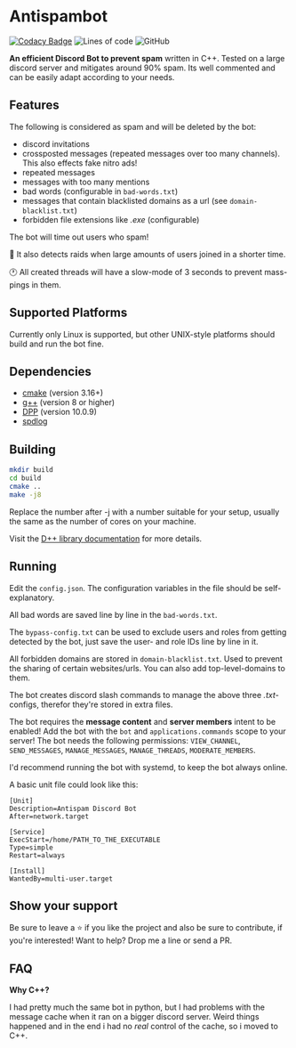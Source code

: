 # Antispambot

[![Codacy Badge](https://app.codacy.com/project/badge/Grade/9804970630774ee6b62a900404df2c04)](https://www.codacy.com/gh/Commandserver/Antispambot/dashboard?utm_source=github.com&amp;utm_medium=referral&amp;utm_content=Commandserver/Antispambot&amp;utm_campaign=Badge_Grade)
![Lines of code](https://img.shields.io/tokei/lines/github/Commandserver/Antispambot) 
![GitHub](https://img.shields.io/github/license/Commandserver/Antispambot) 

**An efficient Discord Bot to prevent spam** written in C++. Tested on a large discord server and mitigates around 90% spam. Its well commented and can be easily adapt according to your needs.

## Features

The following is considered as spam and will be deleted by the bot:
* discord invitations
* crossposted messages (repeated messages over too many channels). This also effects fake nitro ads!
* repeated messages
* messages with too many mentions
* bad words (configurable in `bad-words.txt`)
* messages that contain blacklisted domains as a url (see `domain-blacklist.txt`)
* forbidden file extensions like _.exe_ (configurable)

The bot will time out users who spam!

🤖 It also detects raids when large amounts of users joined in a shorter time.

🕐 All created threads will have a slow-mode of 3 seconds to prevent mass-pings in them.

## Supported Platforms

Currently only Linux is supported, but other UNIX-style platforms should build and run the bot fine.

## Dependencies
* [cmake](https://cmake.org/) (version 3.16+)
* [g++](https://gcc.gnu.org) (version 8 or higher)
* [DPP](https://github.com/brainboxdotcc/DPP) (version 10.0.9)
* [spdlog](https://github.com/gabime/spdlog)

## Building

```bash
mkdir build
cd build
cmake ..
make -j8
```

Replace the number after -j with a number suitable for your setup, usually the same as the number of cores on your machine.

Visit the [D++ library documentation](https://dpp.dev/) for more details.

## Running

Edit the `config.json`. The configuration variables in the file should be self-explanatory.

All bad words are saved line by line in the `bad-words.txt`.

The `bypass-config.txt` can be used to exclude users and roles from getting detected by the bot, just save the user- and role IDs line by line in it.

All forbidden domains are stored in `domain-blacklist.txt`. Used to prevent the sharing of certain websites/urls. You can also add top-level-domains to them.

The bot creates discord slash commands to manage the above three _.txt_-configs, therefor they're stored in extra files.

The bot requires the **message content** and **server members** intent to be enabled!
Add the bot with the `bot` and `applications.commands` scope to your server!
The bot needs the following permissions: `VIEW_CHANNEL`, `SEND_MESSAGES`, `MANAGE_MESSAGES`, `MANAGE_THREADS`, `MODERATE_MEMBERS`.

I'd recommend running the bot with systemd, to keep the bot always online.

A basic unit file could look like this:

```unit file (systemd)
[Unit]
Description=Antispam Discord Bot
After=network.target

[Service]
ExecStart=/home/PATH_TO_THE_EXECUTABLE
Type=simple
Restart=always

[Install]
WantedBy=multi-user.target
```

## Show your support

Be sure to leave a ⭐️ if you like the project and also be sure to contribute, if you're interested! Want to help? Drop me a line or send a PR.

## FAQ

**Why C++?**

I had pretty much the same bot in python, but I had problems with the message cache when it ran on a bigger discord server. Weird things happened and in the end i had no _real_ control of the cache, so i moved to C++.
